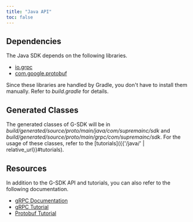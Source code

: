 ```yaml
---
title: "Java API"
toc: false
---
```


## Dependencies

The Java SDK depends on the following libraries.

* [io.grpc](https://mvnrepository.com/artifact/io.grpc)
* [com.google.protobuf](https://mvnrepository.com/artifact/com.google.protobuf/protobuf-java)

Since these libraries are handled by Gradle, you don't have to install them manually. Refer to _build.gradle_ for details.

## Generated Classes

The generated classes of G-SDK will be in _build/generated/source/proto/main/java/com/supremainc/sdk_ and _build/generated/source/proto/main/grpc/com/supremainc/sdk_. For the usage of these classes, refer to the [tutorials]({{'/java/' | relative_url}}#tutorials).

## Resources

In addition to the G-SDK API and tutorials, you can also refer to the following documentation. 

* [gRPC Documentation](https://grpc.github.io/grpc-java/javadoc/index.html)
* [gRPC Tutorial](https://grpc.io/docs/tutorials/basic/java/)
* [Protobuf Tutorial](https://developers.google.com/protocol-buffers/docs/javatutorial)






